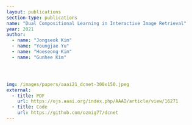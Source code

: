 ```yaml
---
layout: publications
section-type: publications
name: "Dual Compositional Learning in Interactive Image Retrieval"
year: 2021
author:
  - name: "Jongseok Kim"
  - name: "Youngjae Yu"
  - name: "Hoeseong Kim"
  - name: "Gunhee Kim"




img: /images/papers/aaai21_dcnet-300x150.jpeg
external:
  - title: PDF
    url: https://ojs.aaai.org/index.php/AAAI/article/view/16271
  - title: Code
    url: https://github.com/ozmig77/dcnet  
---
```



